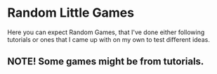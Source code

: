 # Random Little Games
Here you can expect Random Games, that I've done either following tutorials or ones that I came up with on my own to test different ideas.

## NOTE! Some games might be from tutorials.
